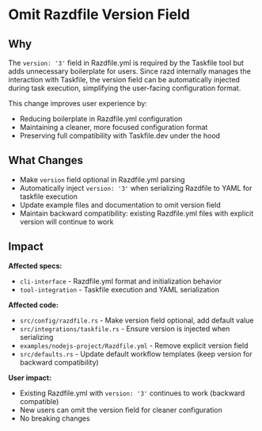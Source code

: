 # Omit Razdfile Version Field

## Why
The `version: '3'` field in Razdfile.yml is required by the Taskfile tool but adds unnecessary boilerplate for users. Since razd internally manages the interaction with Taskfile, the version field can be automatically injected during task execution, simplifying the user-facing configuration format.

This change improves user experience by:
- Reducing boilerplate in Razdfile.yml configuration
- Maintaining a cleaner, more focused configuration format
- Preserving full compatibility with Taskfile.dev under the hood

## What Changes
- Make `version` field optional in Razdfile.yml parsing
- Automatically inject `version: '3'` when serializing Razdfile to YAML for taskfile execution
- Update example files and documentation to omit version field
- Maintain backward compatibility: existing Razdfile.yml files with explicit version will continue to work

## Impact
**Affected specs:**
- `cli-interface` - Razdfile.yml format and initialization behavior
- `tool-integration` - Taskfile execution and YAML serialization

**Affected code:**
- `src/config/razdfile.rs` - Make version field optional, add default value
- `src/integrations/taskfile.rs` - Ensure version is injected when serializing
- `examples/nodejs-project/Razdfile.yml` - Remove explicit version field
- `src/defaults.rs` - Update default workflow templates (keep version for backward compatibility)

**User impact:**
- Existing Razdfile.yml with `version: '3'` continues to work (backward compatible)
- New users can omit the version field for cleaner configuration
- No breaking changes
